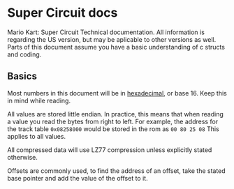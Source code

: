 # Super Circuit docs
Mario Kart: Super Circuit Technical documentation. All information is regarding the US version, but may be aplicable to other versions as well. Parts of this document assume you have a basic understanding of c structs and coding.

## Basics
Most numbers in this document will be in [hexadecimal](https://en.wikipedia.org/wiki/Hexadecimal), or base 16. Keep this in mind while reading.

All values are stored little endian. In practice, this means that when reading a value you read the bytes from right to left. For example, the address for the track table `0x08258000` would be stored in the rom as `00 80 25 08` This applies to all values.

All compressed data will use LZ77 compression unless explicitly stated otherwise.

Offsets are commonly used, to find the address of an offset, take the stated base pointer and add the value of the offset to it.